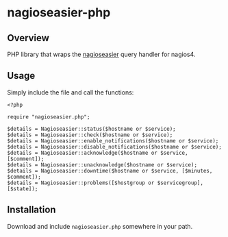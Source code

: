 # nagioseasier-php

## Overview
PHP library that wraps the
[nagioseasier](https://github.com/wfarr/nagioseasier-module) query handler for
nagios4.

## Usage
Simply include the file and call the functions:

```
<?php

require "nagioseasier.php";

$details = Nagioseasier::status($hostname or $service);
$details = Nagioseasier::check($hostname or $service);
$details = Nagioseasier::enable_notifications($hostname or $service);
$details = Nagioseasier::disable_notifications($hostname or $service);
$details = Nagioseasier::acknowledge($hostname or $service, [$comment]);
$details = Nagioseasier::unacknowledge($hostname or $service);
$details = Nagioseasier::downtime($hostname or $service, [$minutes, $comment]);
$details = Nagioseasier::problems([$hostgroup or $servicegroup], [$state]);
```

## Installation
Download and include `nagioseasier.php` somewhere in your path.
